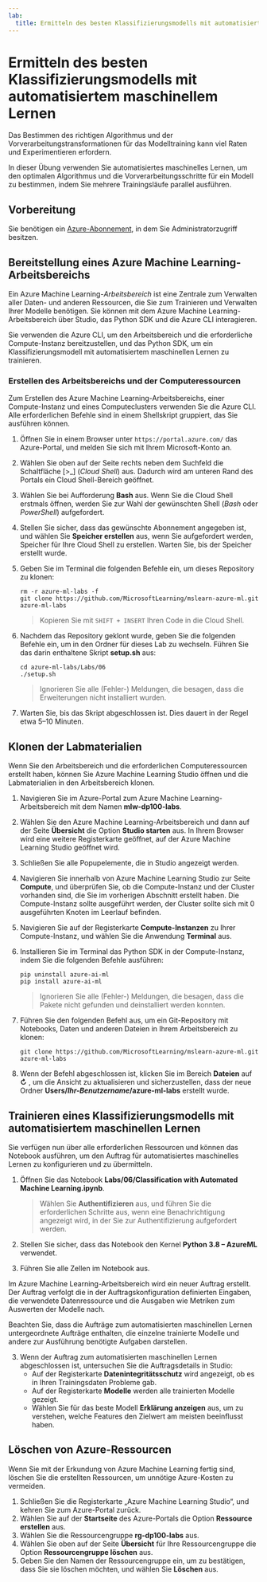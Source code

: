 ```yaml
---
lab:
  title: Ermitteln des besten Klassifizierungsmodells mit automatisiertem maschinellem Lernen
---
```


# Ermitteln des besten Klassifizierungsmodells mit automatisiertem maschinellem Lernen

Das Bestimmen des richtigen Algorithmus und der Vorverarbeitungstransformationen für das Modelltraining kann viel Raten und Experimentieren erfordern.

In dieser Übung verwenden Sie automatisiertes maschinelles Lernen, um den optimalen Algorithmus und die Vorverarbeitungsschritte für ein Modell zu bestimmen, indem Sie mehrere Trainingsläufe parallel ausführen.

## Vorbereitung

Sie benötigen ein [Azure-Abonnement](https://azure.microsoft.com/free?azure-portal=true), in dem Sie Administratorzugriff besitzen.

## Bereitstellung eines Azure Machine Learning-Arbeitsbereichs

Ein Azure Machine Learning-*Arbeitsbereich* ist eine Zentrale zum Verwalten aller Daten- und anderen Ressourcen, die Sie zum Trainieren und Verwalten Ihrer Modelle benötigen. Sie können mit dem Azure Machine Learning-Arbeitsbereich über Studio, das Python SDK und die Azure CLI interagieren. 

Sie verwenden die Azure CLI, um den Arbeitsbereich und die erforderliche Compute-Instanz bereitzustellen, und das Python SDK, um ein Klassifizierungsmodell mit automatisiertem maschinellen Lernen zu trainieren.

### Erstellen des Arbeitsbereichs und der Computeressourcen

Zum Erstellen des Azure Machine Learning-Arbeitsbereichs, einer Compute-Instanz und eines Computeclusters verwenden Sie die Azure CLI. Alle erforderlichen Befehle sind in einem Shellskript gruppiert, das Sie ausführen können.

1. Öffnen Sie in einem Browser unter `https://portal.azure.com/` das Azure-Portal, und melden Sie sich mit Ihrem Microsoft-Konto an.
1. Wählen Sie oben auf der Seite rechts neben dem Suchfeld die Schaltfläche \[>_] (*Cloud Shell*) aus. Dadurch wird am unteren Rand des Portals ein Cloud Shell-Bereich geöffnet.
1. Wählen Sie bei Aufforderung **Bash** aus. Wenn Sie die Cloud Shell erstmals öffnen, werden Sie zur Wahl der gewünschten Shell (*Bash* oder *PowerShell*) aufgefordert. 
1. Stellen Sie sicher, dass das gewünschte Abonnement angegeben ist, und wählen Sie **Speicher erstellen** aus, wenn Sie aufgefordert werden, Speicher für Ihre Cloud Shell zu erstellen. Warten Sie, bis der Speicher erstellt wurde.
1. Geben Sie im Terminal die folgenden Befehle ein, um dieses Repository zu klonen:

    ```azurecli
    rm -r azure-ml-labs -f
    git clone https://github.com/MicrosoftLearning/mslearn-azure-ml.git azure-ml-labs
    ```

    > Kopieren Sie mit `SHIFT + INSERT` Ihren Code in die Cloud Shell. 

1. Nachdem das Repository geklont wurde, geben Sie die folgenden Befehle ein, um in den Ordner für dieses Lab zu wechseln. Führen Sie das darin enthaltene Skript **setup.sh** aus:

    ```azurecli
    cd azure-ml-labs/Labs/06
    ./setup.sh
    ```

    > Ignorieren Sie alle (Fehler-) Meldungen, die besagen, dass die Erweiterungen nicht installiert wurden. 

1. Warten Sie, bis das Skript abgeschlossen ist. Dies dauert in der Regel etwa 5–10 Minuten. 

## Klonen der Labmaterialien

Wenn Sie den Arbeitsbereich und die erforderlichen Computeressourcen erstellt haben, können Sie Azure Machine Learning Studio öffnen und die Labmaterialien in den Arbeitsbereich klonen. 

1. Navigieren Sie im Azure-Portal zum Azure Machine Learning-Arbeitsbereich mit dem Namen **mlw-dp100-labs**.
1. Wählen Sie den Azure Machine Learning-Arbeitsbereich und dann auf der Seite **Übersicht** die Option **Studio starten** aus. In Ihrem Browser wird eine weitere Registerkarte geöffnet, auf der Azure Machine Learning Studio geöffnet wird.
1. Schließen Sie alle Popupelemente, die in Studio angezeigt werden.
1. Navigieren Sie innerhalb von Azure Machine Learning Studio zur Seite **Compute**, und überprüfen Sie, ob die Compute-Instanz und der Cluster vorhanden sind, die Sie im vorherigen Abschnitt erstellt haben. Die Compute-Instanz sollte ausgeführt werden, der Cluster sollte sich mit 0 ausgeführten Knoten im Leerlauf befinden.
1. Navigieren Sie auf der Registerkarte **Compute-Instanzen** zu Ihrer Compute-Instanz, und wählen Sie die Anwendung **Terminal** aus.
1. Installieren Sie im Terminal das Python SDK in der Compute-Instanz, indem Sie die folgenden Befehle ausführen:

    ```
    pip uninstall azure-ai-ml
    pip install azure-ai-ml
    ```

    > Ignorieren Sie alle (Fehler-) Meldungen, die besagen, dass die Pakete nicht gefunden und deinstalliert werden konnten.

1. Führen Sie den folgenden Befehl aus, um ein Git-Repository mit Notebooks, Daten und anderen Dateien in Ihrem Arbeitsbereich zu klonen:

    ```
    git clone https://github.com/MicrosoftLearning/mslearn-azure-ml.git azure-ml-labs
    ``` 

1. Wenn der Befehl abgeschlossen ist, klicken Sie im Bereich **Dateien** auf **&#8635;** , um die Ansicht zu aktualisieren und sicherzustellen, dass der neue Ordner **Users/*Ihr-Benutzername*/azure-ml-labs** erstellt wurde. 

## Trainieren eines Klassifizierungsmodells mit automatisiertem maschinellen Lernen

Sie verfügen nun über alle erforderlichen Ressourcen und können das Notebook ausführen, um den Auftrag für automatisiertes maschinelles Lernen zu konfigurieren und zu übermitteln.

1. Öffnen Sie das Notebook **Labs/06/Classification with Automated Machine Learning.ipynb**.

    > Wählen Sie **Authentifizieren** aus, und führen Sie die erforderlichen Schritte aus, wenn eine Benachrichtigung angezeigt wird, in der Sie zur Authentifizierung aufgefordert werden. 

1. Stellen Sie sicher, dass das Notebook den Kernel **Python 3.8 – AzureML** verwendet. 
1. Führen Sie alle Zellen im Notebook aus. 

Im Azure Machine Learning-Arbeitsbereich wird ein neuer Auftrag erstellt. Der Auftrag verfolgt die in der Auftragskonfiguration definierten Eingaben, die verwendete Datenressource und die Ausgaben wie Metriken zum Auswerten der Modelle nach.

Beachten Sie, dass die Aufträge zum automatisierten maschinellen Lernen untergeordnete Aufträge enthalten, die einzelne trainierte Modelle und andere zur Ausführung benötigte Aufgaben darstellen. 

3. Wenn der Auftrag zum automatisierten maschinellen Lernen abgeschlossen ist, untersuchen Sie die Auftragsdetails in Studio:
    - Auf der Registerkarte **Datenintegritätsschutz** wird angezeigt, ob es in Ihren Trainingsdaten Probleme gab.
    - Auf der Registerkarte **Modelle** werden alle trainierten Modelle gezeigt.
    - Wählen Sie für das beste Modell **Erklärung anzeigen** aus, um zu verstehen, welche Features den Zielwert am meisten beeinflusst haben.

## Löschen von Azure-Ressourcen

Wenn Sie mit der Erkundung von Azure Machine Learning fertig sind, löschen Sie die erstellten Ressourcen, um unnötige Azure-Kosten zu vermeiden.

1. Schließen Sie die Registerkarte „Azure Machine Learning Studio“, und kehren Sie zum Azure-Portal zurück.
1. Wählen Sie auf der **Startseite** des Azure-Portals die Option **Ressource erstellen** aus.
1. Wählen Sie die Ressourcengruppe **rg-dp100-labs** aus.
1. Wählen Sie oben auf der Seite **Übersicht** für Ihre Ressourcengruppe die Option **Ressourcengruppe löschen** aus. 
1. Geben Sie den Namen der Ressourcengruppe ein, um zu bestätigen, dass Sie sie löschen möchten, und wählen Sie **Löschen** aus.